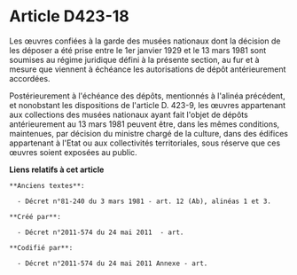 # Article D423-18

Les œuvres confiées à la garde des musées nationaux dont la décision de les déposer a été prise entre le 1er janvier 1929 et
le 13 mars 1981 sont soumises au régime juridique défini à la présente section, au fur et à mesure que viennent à échéance
les autorisations de dépôt antérieurement accordées.

Postérieurement à l'échéance des dépôts, mentionnés à l'alinéa précédent, et nonobstant les dispositions de l'article D.
423-9, les œuvres appartenant aux collections des musées nationaux ayant fait l'objet de dépôts antérieurement au 13 mars
1981 peuvent être, dans les mêmes conditions, maintenues, par décision du ministre chargé de la culture, dans des édifices
appartenant à l'Etat ou aux collectivités territoriales, sous réserve que ces œuvres soient exposées au public.

**Liens relatifs à cet article**

	**Anciens textes**:

	  - Décret n°81-240 du 3 mars 1981 - art. 12 (Ab), alinéas 1 et 3.

	**Créé par**:

	  - Décret n°2011-574 du 24 mai 2011  - art.

	**Codifié par**:

	  - Décret n°2011-574 du 24 mai 2011 Annexe - art.
